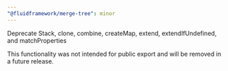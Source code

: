 ```yaml
---
"@fluidframework/merge-tree": minor
---
```


Deprecate Stack, clone, combine, createMap, extend, extendIfUndefined, and matchProperties

This functionality was not intended for public export and will be removed in a future release.
